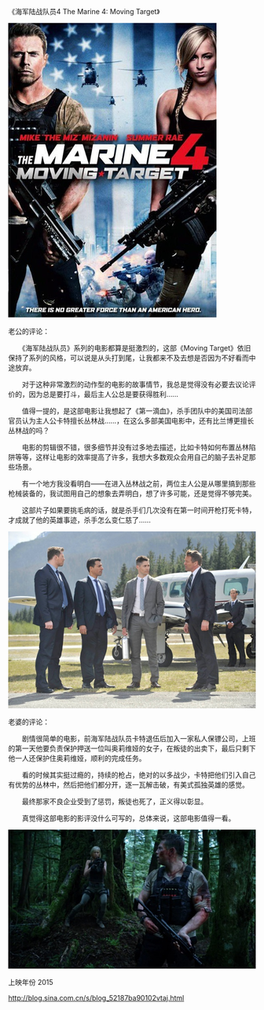 《海军陆战队员4 The Marine 4: Moving Target》

			
![](./img/001vda4xzy6TeUrogyM9c&690.jpg)


老公的评论：

　　《海军陆战队员》系列的电影都算是挺激烈的，这部《Moving
Target》依旧保持了系列的风格，可以说是从头打到尾，让我都来不及去想是否因为不好看而中途放弃。


　　对于这种非常激烈的动作型的电影的故事情节，我总是觉得没有必要去议论评价的，因为总是要打斗，最后主人公总是要获得胜利……


　　值得一提的，是这部电影让我想起了《第一滴血》，杀手团队中的美国司法部官员认为主人公卡特擅长丛林战……，在这么多部美国电影中，还有比兰博更擅长丛林战的吗？


　　电影的剪辑很不错，很多细节并没有过多地去描述，比如卡特如何布置丛林陷阱等等，这样让电影的效率提高了许多，我想大多数观众会用自己的脑子去补足那些场景。


　　有一个地方我没看明白——在进入丛林战之前，两位主人公是从哪里搞到那些枪械装备的，我试图用自己的想象去弄明白，想了许多可能，还是觉得不够完美。


　　这部片子如果要挑毛病的话，就是杀手们几次没有在第一时间开枪打死卡特，才成就了他的英雄事迹，杀手怎么变仁慈了……

![](./img/001vda4xzy6TeUs3fTG60&690.jpg)


老婆的评论：


　　剧情很简单的电影，前海军陆战队员卡特退伍后加入一家私人保镖公司，上班的第一天他要负责保护押送一位叫奥莉维娅的女子，在叛徒的出卖下，最后只剩下他一人还保护住奥莉维娅，顺利的完成任务。


　　看的时候其实挺过瘾的，持续的枪占，绝对的以多战少，卡特把他们引入自己有优势的丛林中，然后把他们都分开，逐一瓦解击破，有美式孤独英雄的感觉。

　　最终那家不良企业受到了惩罚，叛徒也死了，正义得以彰显。

　　真觉得这部电影的影评没什么可写的，总体来说，这部电影值得一看。

![](./img/001vda4xzy6TeUt20fD89&690.jpg)


上映年份 2015
							
		
http://blog.sina.com.cn/s/blog_52187ba90102vtaj.html
